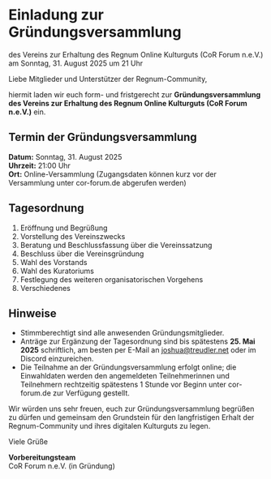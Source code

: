 # Einladung zur Gründungsversammlung
des Vereins zur Erhaltung des Regnum Online Kulturguts (CoR Forum n.e.V.)
am Sonntag, 31. August 2025 um 21 Uhr

Liebe Mitglieder und Unterstützer der Regnum-Community,

hiermit laden wir euch form- und fristgerecht zur **Gründungsversammlung des Vereins zur Erhaltung des Regnum Online Kulturguts (CoR Forum n.e.V.)** ein.

## Termin der Gründungsversammlung

**Datum:** Sonntag, 31. August 2025  
**Uhrzeit:** 21:00 Uhr  
**Ort:** Online-Versammlung (Zugangsdaten können kurz vor der Versammlung unter cor-forum.de abgerufen werden)

## Tagesordnung

1. Eröffnung und Begrüßung  
2. Vorstellung des Vereinszwecks  
3. Beratung und Beschlussfassung über die Vereinssatzung  
4. Beschluss über die Vereinsgründung  
5. Wahl des Vorstands  
6. Wahl des Kuratoriums  
7. Festlegung des weiteren organisatorischen Vorgehens  
8. Verschiedenes

## Hinweise

- Stimmberechtigt sind alle anwesenden Gründungsmitglieder.
- Anträge zur Ergänzung der Tagesordnung sind bis spätestens **25. Mai 2025** schriftlich, am besten per E-Mail an joshua@treudler.net oder im Discord einzureichen.
- Die Teilnahme an der Gründungsversammlung erfolgt online; die Einwahldaten werden den angemeldeten Teilnehmerinnen und Teilnehmern rechtzeitig spätestens 1 Stunde vor Beginn unter cor-forum.de zur Verfügung gestellt.

Wir würden uns sehr freuen, euch zur Gründungsversammlung begrüßen zu dürfen und gemeinsam den Grundstein für den langfristigen Erhalt der Regnum-Community und ihres digitalen Kulturguts zu legen.

Viele Grüße

**Vorbereitungsteam**  
CoR Forum n.e.V. (in Gründung)
